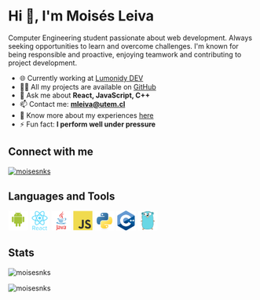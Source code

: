 # Hi 👋, I'm Moisés Leiva

Computer Engineering student passionate about web development. Always seeking opportunities to learn and overcome challenges. I'm known for being responsible and proactive, enjoying teamwork and contributing to project development.

- 🌐 Currently working at [Lumonidy DEV](https://lumonidy.studio)
- 👨‍💻 All my projects are available on [GitHub](https://github.com/moisesnks)
- 💬 Ask me about **React, JavaScript, C++**
- 📫 Contact me: **mleiva@utem.cl**
- 📄 Know more about my experiences [here](https://moisesnks.github.io/Curriculum/)
- ⚡ Fun fact: **I perform well under pressure**

## Connect with me
<p>
<a href="https://instagram.com/moisesnks" target="blank"><img align="center" src="https://raw.githubusercontent.com/rahuldkjain/github-profile-readme-generator/master/src/images/icons/Social/instagram.svg" alt="moisesnks" height="30" width="40" /></a>
</p>

## Languages and Tools
<p>
<a href="https://developer.android.com" target="_blank" rel="noreferrer"><img src="https://raw.githubusercontent.com/devicons/devicon/master/icons/android/android-original-wordmark.svg" alt="android" width="40" height="40"/></a>
<a href="https://reactjs.org/" target="_blank" rel="noreferrer"><img src="https://raw.githubusercontent.com/devicons/devicon/master/icons/react/react-original-wordmark.svg" alt="react" width="40" height="40"/></a>
<a href="https://www.java.com" target="_blank" rel="noreferrer"><img src="https://raw.githubusercontent.com/devicons/devicon/master/icons/java/java-original-wordmark.svg" alt="java" width="40" height="40"/></a>
<a href="https://developer.mozilla.org/en-US/docs/Web/JavaScript" target="_blank" rel="noreferrer"><img src="https://raw.githubusercontent.com/devicons/devicon/master/icons/javascript/javascript-original.svg" alt="javascript" width="40" height="40"/></a>
<a href="https://www.python.org" target="_blank" rel="noreferrer"><img src="https://raw.githubusercontent.com/devicons/devicon/master/icons/python/python-original.svg" alt="python" width="40" height="40"/></a>
<a href="https://www.w3schools.com/cpp/" target="_blank" rel="noreferrer"><img src="https://raw.githubusercontent.com/devicons/devicon/master/icons/cplusplus/cplusplus-original.svg" alt="cplusplus" width="40" height="40"/></a>
<a href="https://golang.org" target="_blank" rel="noreferrer"><img src="https://raw.githubusercontent.com/devicons/devicon/master/icons/go/go-original.svg" alt="go" width="40" height="40"/></a>
</p>

## Stats
<p>
  <img align="center" src="https://github-readme-stats.vercel.app/api/top-langs?username=moisesnks&show_icons=true&theme=radical&locale=en&layout=compact" alt="moisesnks" />
</p>
<p>
  <img align="center" src="https://github-readme-stats.vercel.app/api?username=moisesnks&show_icons=true&theme=radical&locale=en" alt="moisesnks" />
</p>
